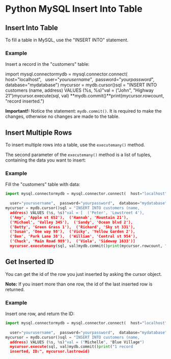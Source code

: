 
Python MySQL Insert Into Table
==============================


Insert Into Table
-----------------


To fill a table in MySQL, use the "INSERT INTO" statement.



### Example


Insert a record in the "customers" table:



 import mysql.connectormydb = mysql.connector.connect(  host="localhost",
  
 user="*yourusername*",  password="*yourpassword*",  database="mydatabase")
mycursor = mydb.cursor()sql = "INSERT INTO customers (name, 
 address) VALUES (%s, %s)"val = ("John", "Highway 21")mycursor.execute(sql, 
 val)
**mydb.commit()**print(mycursor.rowcount, "record inserted.")


**Important!:** Notice the statement: 
 `mydb.commit()`. It is required to make the 
 changes, otherwise no 
 changes are made to the table.



Insert Multiple Rows
--------------------


To insert multiple rows into a table, use the `executemany()` method.


The second parameter of the `executemany()` method 
is a list of tuples, containing the data you want to insert:



### Example


Fill the "customers" table with data:



```python
import mysql.connectormydb = mysql.connector.connect(  host="localhost",
   
  user="yourusername",  password="yourpassword",  database="mydatabase")
mycursor = mydb.cursor()sql = "INSERT INTO customers (name, 
  address) VALUES (%s, %s)"val = [  ('Peter', 'Lowstreet 4'),  
  ('Amy', 'Apple st 652'),  ('Hannah', 'Mountain 21'),  
  ('Michael', 'Valley 345'),  ('Sandy', 'Ocean blvd 2'),  
  ('Betty', 'Green Grass 1'),  ('Richard', 'Sky st 331'),  
  ('Susan', 'One way 98'),  ('Vicky', 'Yellow Garden 2'),  
  ('Ben', 'Park Lane 38'),  ('William', 'Central st 954'),  
  ('Chuck', 'Main Road 989'),  ('Viola', 'Sideway 1633')]
  mycursor.executemany(sql, val)mydb.commit()print(mycursor.rowcount, "was inserted.")
```


Get Inserted ID
---------------


You can get the id of the row you 
just inserted by asking the cursor object.



**Note:** If you insert more than one row, the id of the last 
inserted row is returned.




### Example


Insert one row, and return the ID:



```python
import mysql.connectormydb = mysql.connector.connect(  host="localhost",
   
  user="yourusername",  password="yourpassword",  database="mydatabase")
mycursor = mydb.cursor()sql = "INSERT INTO customers (name, 
  address) VALUES (%s, %s)"val = ("Michelle", "Blue Village")
  mycursor.execute(sql, val)mydb.commit()print("1 record 
  inserted, ID:", mycursor.lastrowid)
```


